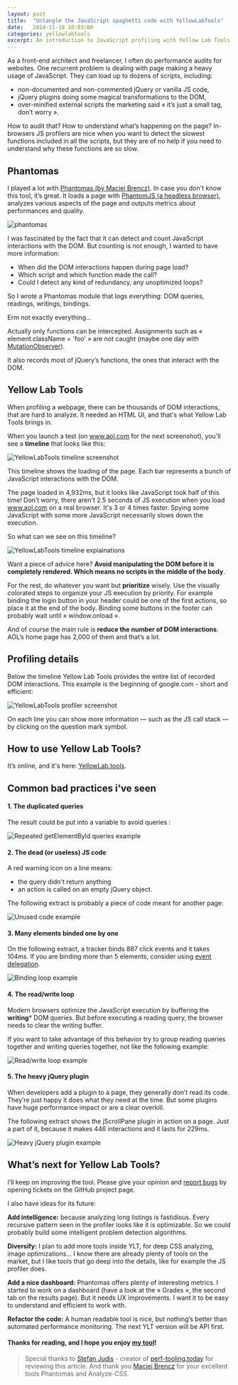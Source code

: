 ```yaml
---
layout: post
title:  "Untangle the JavaScript spaghetti code with YellowLabTools"
date:   2014-11-18 10:03:00
categories: yellowlabtools
excerpt: An introduction to JavaScript profiling with Yellow Lab Tools
---
```


As a front-end architect and freelancer, I often do performance audits for websites. One recurrent problem is dealing with page making a heavy usage of JavaScript. They can load up to dozens of scripts, including:

 - non-documented and non-commented jQuery or vanilla JS code,
 - jQuery plugins doing some magical transformations to the DOM,
 - over-minified external scripts the marketing said « it’s just a small tag, don’t worry ».

How to audit that? How to understand what’s happening on the page? In-browsers JS profilers are nice when you want to detect the slowest functions included in all the scripts, but they are of no help if you need to understand why these functions are so slow.



Phantomas
---------

I played a lot with <a target="_blank" href="https://github.com/macbre/phantomas">Phantomas (by Maciej Brencz)</a>. In case you don't know this tool, it’s great. It loads a page with <a target="_blank" href="http://phantomjs.org/">PhantomJS (a headless browser)</a>, analyzes various aspects of the page and outputs metrics about performances and quality.

![phantomas](/assets/phantomas.jpg)

I was fascinated by the fact that it can detect and count JavaScript interactions with the DOM. But counting is not enough, I wanted to have more information: 

 - When did the DOM interactions happen during page load?
 - Which script and which function made the call?
 - Could I detect any kind of redundancy, any unoptimized loops?

So I wrote a Phantomas module that logs everything: DOM queries, readings, writings, bindings. 

Erm not exactly everything… 

Actually only functions can be intercepted. Assignments such as « element.className = 'foo' » are not caught (maybe one day with <a target="_blank" href="https://developer.mozilla.org/en-US/docs/Web/API/MutationObserver">MutationObserver</a>).

It also records most of jQuery’s functions, the ones that interact with the DOM.


Yellow Lab Tools
----------------

When profiling a webpage, there can be thousands of DOM interactions, that are hard to analyze. It needed an HTML UI, and that's what Yellow Lab Tools brings in.


When you launch a test (on www.aol.com for the next screenshot), you'll see a **timeline** that looks like this:

![YellowLabTools timeline screenshot](/assets/YLTtimeline1.jpg)

This timeline shows the loading of the page. Each bar represents a bunch of JavaScript interactions with the DOM.

The page loaded in 4,932ms, but it looks like JavaScript took half of this time! Don’t worry, there aren't 2.5 seconds of JS execution when you load www.aol.com on a real browser. It's 3 or 4 times faster. Spying some JavaScript with some more JavaScript necessarily slows down the execution.

So what can we see on this timeline?

![YellowLabTools timeline explainations](/assets/YLTtimeline2.jpg)

Want a piece of advice here? **Avoid manipulating the DOM before it is completely rendered. Which means no scripts in the middle of the body**.

For the rest, do whatever you want but **prioritize** wisely. Use the visually colorated steps to organize your JS execution by priority. For example binding the login button in your header could be one of the first actions, so place it at the end of the body. Binding some buttons in the footer can probably wait until « window.onload ».

And of course the main rule is **reduce the number of DOM interactions**. AOL’s home page has 2,000 of them and that’s a lot.



Profiling details
-----------------

Below the timeline Yellow Lab Tools provides the entire list of recorded DOM interactions. This example is the beginning of google.com - short and efficient:

![YellowLabTools profiler screenshot](/assets/YLTprofiler1.jpg)

On each line you can show more information — such as the JS call stack — by clicking on the question mark symbol.



How to use Yellow Lab Tools?
----------------------------

It’s online, and it's here: <a target="_blank" href="http://yellowlab.tools">YellowLab.tools</a>.



Common bad practices i've seen
---------------------------------

#### 1. The duplicated queries

The result could be put into a variable to avoid queries :

![Repeated getElementById queries example](/assets/YLTprofiler2.jpg)


#### 2. The dead (or useless) JS code

A red warning icon on a line means:

 - the query didn't return anything
 - an action is called on an empty jQuery object.

The following extract is probably a piece of code meant for another page:

![Unused code example](/assets/YLTprofiler3.jpg)


#### 3. Many elements binded one by one

On the following extract, a tracker binds 887 click events and it takes 104ms. If you are binding more than 5 elements, consider using <a target="_blank" href="http://davidwalsh.name/event-delegate">event delegation</a>.

![Binding loop example](/assets/YLTprofiler4.jpg)


#### 4. The read/write loop

Modern browsers optimize the JavaScript execution by buffering the **writing*** DOM queries. But before executing a reading query, the browser needs to clear the writing buffer.

If you want to take advantage of this behavior try to group reading queries together and writing queries together, not like the following example:

![Read/write loop example](/assets/YLTprofiler5.jpg)


#### 5. The heavy jQuery plugin

When developers add a plugin to a page, they generally don’t read its code. They’re just happy it does what they need at the time. But some plugins have huge performance impact or are a clear overkill.

The following extract shows the jScrollPane plugin in action on a page. Just a part of it, because it makes 446 interactions and it lasts for 229ms.

![Heavy jQuery plugin example](/assets/YLTprofiler6.jpg)



What’s next for Yellow Lab Tools?
---------------------------------

I’ll keep on improving the tool. Please give your opinion and <a target="_blank" href="https://github.com/gmetais/YellowLabTools/issues">report bugs</a> by opening tickets on the GitHub project page.

I also have ideas for its future:

**Add intelligence:** because analyzing long listings is fastidious. Every recursive pattern seen in the profiler looks like it is optimizable. So we could probably build some intelligent problem detection algorithms.

**Diversify:** I plan to add more tools inside YLT, for deep CSS analyzing, image optimizations... I know there are already plenty of tools on the market, but I like tools that go deep into the details, like for example the JS profiler does.

**Add a nice dashboard:** Phantomas offers plenty of interesting metrics. I started to work on a dashboard (have a look at the « Grades », the second tab on the results page). But it needs UX improvements. I want it to be easy to understand and efficient to work with.

**Refactor the code:** A human readable tool is nice, but nothing’s better than automated performance monitoring. The next YLT version will be API first.




#### Thanks for reading, and I hope you enjoy <a target="_blank" href="http://yellowlab.tools">my tool</a>!

> Special thanks to <a target="_blank" href="https://twitter.com/stefanjudis">Stefan Judis</a> - creator of <a target="_blank" href="http://perf-tooling.today/">perf-tooling.today</a> for reviewing this article. And thank you <a target="_blank" href="https://github.com/macbre">Maciej Brencz</a> for your excellent tools Phantomas and Analyze-CSS.
